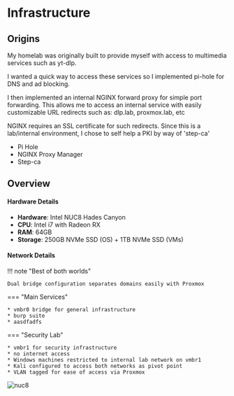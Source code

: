 # Infrastructure

## Origins

My homelab was originally built to provide myself with access to multimedia services such as yt-dlp. 

I wanted a quick way to access these services so I implemented pi-hole for DNS and ad blocking.

I then implemented an internal NGINX forward proxy for simple port forwarding. This allows me to access an internal service with easily customizable URL redirects such as: dlp.lab, proxmox.lab, etc

NGINX requires an SSL certificate for such redirects. Since this is a lab/internal environment, I chose to self help a PKI by way of 'step-ca'

- Pi Hole
- NGINX Proxy Manager
- Step-ca

## Overview

#### Hardware Details

- **Hardware**: Intel NUC8 Hades Canyon
- **CPU**: Intel i7 with Radeon RX
- **RAM**: 64GB
- **Storage**: 250GB NVMe SSD (OS) + 1TB NVMe SSD (VMs)

#### Network Details

!!! note "Best of both worlds"

    Dual bridge configuration separates domains easily with Proxmox

=== "Main Services"

    * vmbr0 bridge for general infrastructure
    * burp suite
    * aasdfadfs

=== "Security Lab"

    * vmbr1 for security infrastructure
    * no internet access
    * Windows machines restricted to internal lab network on vmbr1
    * Kali configured to access both networks as pivot point
    * VLAN tagged for ease of access via Proxmox



![nuc8](/Users/ranger/dev/mkdocsmaterial/docs/assets/nuc8.jpg)


